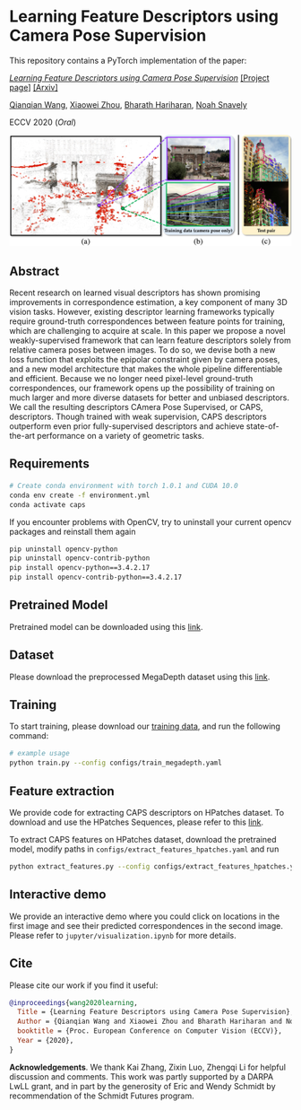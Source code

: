 # Learning Feature Descriptors using Camera Pose Supervision

This repository contains a PyTorch implementation of the paper:

[*Learning Feature Descriptors using Camera Pose Supervision*](https://qianqianwang68.github.io/CAPS/)
[[Project page]](https://qianqianwang68.github.io/CAPS/)
[[Arxiv]](https://arxiv.org/abs/2004.13324)

[Qianqian Wang](https://www.cs.cornell.edu/~qqw/), 
[Xiaowei Zhou](http://www.cad.zju.edu.cn/home/xzhou/),
[Bharath Hariharan](http://home.bharathh.info/),
[Noah Snavely](http://www.cs.cornell.edu/~snavely/) 

ECCV 2020 (*Oral*)

![Teaser](assets/teaser.jpg)

## Abstract

Recent research on learned visual descriptors has shown promising improvements in correspondence estimation, a key component of many 3D vision tasks. However, existing descriptor learning frameworks typically require ground-truth correspondences between feature points for training, which are challenging to acquire at scale. In this paper we propose a novel weakly-supervised framework that can learn feature descriptors solely from relative camera poses between images. To do so, we devise both a new loss function that exploits the epipolar constraint given by camera poses, and a new model architecture that makes the whole pipeline differentiable and efficient. Because we no longer need pixel-level ground-truth correspondences, our framework opens up the possibility of training on much larger and more diverse datasets for better and unbiased descriptors. We call the resulting descriptors CAmera Pose Supervised, or CAPS, descriptors. Though trained with weak supervision, CAPS descriptors outperform even prior fully-supervised descriptors and achieve state-of-the-art performance on a variety of geometric tasks.


## Requirements
```bash
# Create conda environment with torch 1.0.1 and CUDA 10.0
conda env create -f environment.yml
conda activate caps
```
If you encounter problems with OpenCV, try to uninstall your current opencv packages and reinstall them again
```bash
pip uninstall opencv-python
pip uninstall opencv-contrib-python
pip install opencv-python==3.4.2.17
pip install opencv-contrib-python==3.4.2.17
```

## Pretrained Model
Pretrained model can be downloaded using this [link](https://drive.google.com/file/d/1UVjtuhTDmlvvVuUlEq_M5oJVImQl6z1f/view?usp=sharing). 


## Dataset
Please download the preprocessed MegaDepth dataset using this [link](https://drive.google.com/file/d/1-o4TRLx6qm8ehQevV7nExmVJXfMxj657/view?usp=sharing).

## Training
To start training, please download our [training data](https://drive.google.com/file/d/1-o4TRLx6qm8ehQevV7nExmVJXfMxj657/view?usp=sharing), and run the following command: 

```bash
# example usage
python train.py --config configs/train_megadepth.yaml
```


## Feature extraction
We provide code for extracting CAPS descriptors on HPatches dataset.
To download and use the HPatches Sequences, please refer to this [link](https://github.com/mihaidusmanu/d2-net/tree/master/hpatches_sequences).

To extract CAPS features on HPatches dataset, download the pretrained model, modify paths in ```configs/extract_features_hpatches.yaml``` and run
```bash
python extract_features.py --config configs/extract_features_hpatches.yaml
```

## Interactive demo
We provide an interactive demo where you could click on locations in the first image and see their predicted correspondences in the second image.
Please refer to ```jupyter/visualization.ipynb``` for more details.

## Cite
Please cite our work if you find it useful: 
```bibtex
@inproceedings{wang2020learning,
  Title = {Learning Feature Descriptors using Camera Pose Supervision},
  Author = {Qianqian Wang and Xiaowei Zhou and Bharath Hariharan and Noah Snavely},
  booktitle = {Proc. European Conference on Computer Vision (ECCV)},
  Year = {2020},
}
```
**Acknowledgements**. We thank Kai Zhang, Zixin Luo, Zhengqi Li for helpful discussion and comments. This work was partly supported by a DARPA
LwLL grant, and in part by the generosity of Eric and Wendy Schmidt by
recommendation of the Schmidt Futures program.
